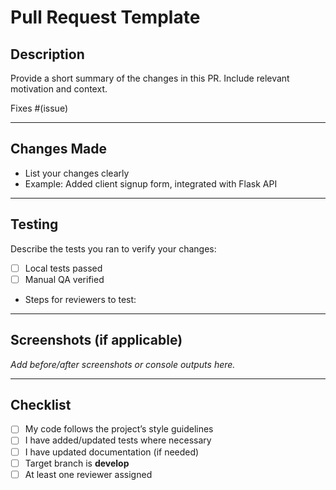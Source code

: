 # Pull Request Template

## Description

Provide a short summary of the changes in this PR. Include relevant motivation and context.

Fixes #(issue)

---

## Changes Made

- List your changes clearly
- Example: Added client signup form, integrated with Flask API

---

## Testing

Describe the tests you ran to verify your changes:

- [ ] Local tests passed
- [ ] Manual QA verified
- Steps for reviewers to test:

---

## Screenshots (if applicable)

_Add before/after screenshots or console outputs here._

---

## Checklist

- [ ] My code follows the project’s style guidelines
- [ ] I have added/updated tests where necessary
- [ ] I have updated documentation (if needed)
- [ ] Target branch is **develop**
- [ ] At least one reviewer assigned
